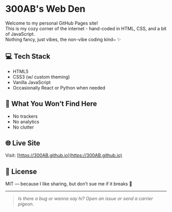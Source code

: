 # 300AB's Web Den

Welcome to my personal GitHub Pages site!  
This is my cozy corner of the internet - hand-coded in HTML, CSS, and a bit of JavaScript.  
Nothing fancy, just vibes, the non-vibe coding kind~ ✨

## 💻 Tech Stack

- HTML5
- CSS3 (w/ custom theming)
- Vanilla JavaScript
- Occasionally React or Python when needed

## 🚫 What You Won’t Find Here

- No trackers
- No analytics
- No clutter

## 🌐 Live Site

Visit: [https://300AB.github.io](https://300AB.github.io)  

## 📜 License

MIT — because I like sharing, but don’t sue me if it breaks 🖤

---

> *Is there a bug or wanna say hi? Open an issue or send a carrier pigeon.*
